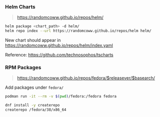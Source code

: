 ### Helm Charts

> https://randomcoww.github.io/repos/helm/

```bash
helm package <chart_path> -d helm/
helm repo index --url https://randomcoww.github.io/repos/helm helm/
```
New chart should appear in https://randomcoww.github.io/repos/helm/index.yaml

Reference: https://github.com/technosophos/tscharts

### RPM Packages

> https://randomcoww.github.io/repos/fedora/$releasever/$basearch/

Add packages under `fedora/`

```bash
podman run -it --rm -v $(pwd)/fedora:/fedora fedora

dnf install -y createrepo
createrepo /fedora/38/x86_64
```
